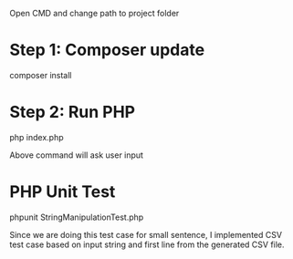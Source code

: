 Open CMD and change path to project folder

# Step 1: Composer update
composer install


# Step 2: Run PHP
php index.php

Above command will ask user input


# PHP Unit Test
phpunit StringManipulationTest.php

Since we are doing this test case for small sentence, I implemented CSV test case based on input string and first line from the generated CSV file.
